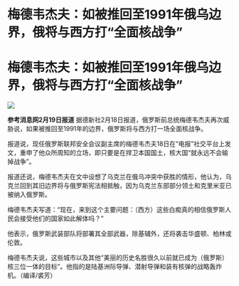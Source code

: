# 梅德韦杰夫：如被推回至1991年俄乌边界，俄将与西方打“全面核战争”

# 梅德韦杰夫：如被推回至1991年俄乌边界，俄将与西方打“全面核战争”

![](https://inews.gtimg.com/om_bt/ObmH6Dek_bocVYWR_cRk6IdarogzICXebClwa07fL1NMUAA/1000)

**参考消息网2月19日报道** 据德新社2月18日报道，俄罗斯前总统梅德韦杰夫再次威胁说，如果被推回至1991年的边界，俄罗斯将与西方打一场全面核战争。

报道说，现任俄罗斯联邦安全会议副主席的梅德韦杰夫18日在“电报”社交平台上发文，重申了他众所周知的立场，即只要是在捍卫本国国土，核大国“就永远不会输掉战争”。

报道还说，梅德韦杰夫在文中设想了乌克兰在俄乌冲突中获胜的情形，他认为，乌克兰回到其旧边界将与俄罗斯宪法相抵触，因为乌克兰东部部分领土和克里米亚已被纳入俄罗斯。

梅德韦杰夫写道：“现在，来到这个主要问题：（西方）这些白痴真的相信俄罗斯人民会接受他们的国家如此解体吗？”

他表示，俄罗斯武装部队将部署其全部武器，除基辅外，还将袭击华盛顿、柏林或伦敦。

梅德韦杰夫说，这些城市以及其他“美丽的历史名胜很久以前就已成为（俄罗斯）核三位一体的目标”。他指的是陆基洲际导弹、潜射导弹和装有核弹的战略轰炸机。（编译/裘芳）

